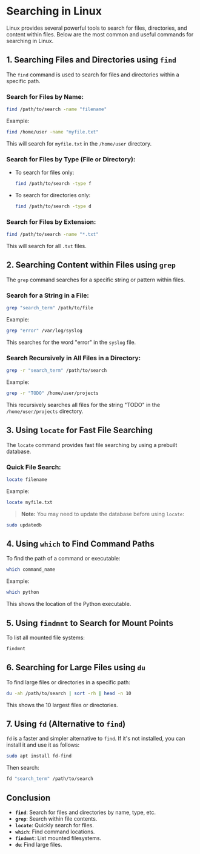 
# Searching in Linux

Linux provides several powerful tools to search for files, directories, and content within files. Below are the most common and useful commands for searching in Linux.

## 1. Searching Files and Directories using `find`
The `find` command is used to search for files and directories within a specific path.

### Search for Files by Name:
```bash
find /path/to/search -name "filename"
```
Example:
```bash
find /home/user -name "myfile.txt"
```
This will search for `myfile.txt` in the `/home/user` directory.

### Search for Files by Type (File or Directory):
- To search for files only:
    ```bash
    find /path/to/search -type f
    ```
- To search for directories only:
    ```bash
    find /path/to/search -type d
    ```

### Search for Files by Extension:
```bash
find /path/to/search -name "*.txt"
```
This will search for all `.txt` files.

## 2. Searching Content within Files using `grep`
The `grep` command searches for a specific string or pattern within files.

### Search for a String in a File:
```bash
grep "search_term" /path/to/file
```
Example:
```bash
grep "error" /var/log/syslog
```
This searches for the word "error" in the `syslog` file.

### Search Recursively in All Files in a Directory:
```bash
grep -r "search_term" /path/to/search
```
Example:
```bash
grep -r "TODO" /home/user/projects
```
This recursively searches all files for the string "TODO" in the `/home/user/projects` directory.

## 3. Using `locate` for Fast File Searching
The `locate` command provides fast file searching by using a prebuilt database.

### Quick File Search:
```bash
locate filename
```
Example:
```bash
locate myfile.txt
```
> **Note:** You may need to update the database before using `locate`:
```bash
sudo updatedb
```

## 4. Using `which` to Find Command Paths
To find the path of a command or executable:
```bash
which command_name
```
Example:
```bash
which python
```
This shows the location of the Python executable.

## 5. Using `findmnt` to Search for Mount Points
To list all mounted file systems:
```bash
findmnt
```

## 6. Searching for Large Files using `du`
To find large files or directories in a specific path:
```bash
du -ah /path/to/search | sort -rh | head -n 10
```
This shows the 10 largest files or directories.

## 7. Using `fd` (Alternative to `find`)
`fd` is a faster and simpler alternative to `find`. If it's not installed, you can install it and use it as follows:
```bash
sudo apt install fd-find
```
Then search:
```bash
fd "search_term" /path/to/search
```

## Conclusion
- **`find`**: Search for files and directories by name, type, etc.
- **`grep`**: Search within file contents.
- **`locate`**: Quickly search for files.
- **`which`**: Find command locations.
- **`findmnt`**: List mounted filesystems.
- **`du`**: Find large files.
